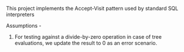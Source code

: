 This project implements the Accept-Visit pattern used by standard SQL interpreters

Assumptions -

1. For testing against a divide-by-zero operation in case of tree evaluations, we update the result to 0 as an error scenario. 


